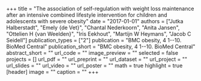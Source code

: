 +++
title = "The association of self-regulation with weight loss maintenance after an intensive combined lifestyle intervention for children and adolescents with severe obesity"
date = "2017-01-01"
authors = ["Jutka Halberstadt", "Emely {de Vet}", "Chantal Nederkoorn", "Anita Jansen", "Ottelien H {van Weelden}", "Iris Eekhout", "Martijn W Heymans", "Jacob C Seidell"]
publication_types = ["2"]
publication = "BMC obesity, 4 1--10. BioMed Central"
publication_short = "BMC obesity, 4 1--10. BioMed Central"
abstract_short = ""
url_code = ""
image_preview = ""
selected = false
projects = []
url_pdf = ""
url_preprint = ""
url_dataset = ""
url_project = ""
url_slides = ""
url_video = ""
url_poster = ""
math = true
highlight = true
[header]
image = ""
caption = ""
+++
